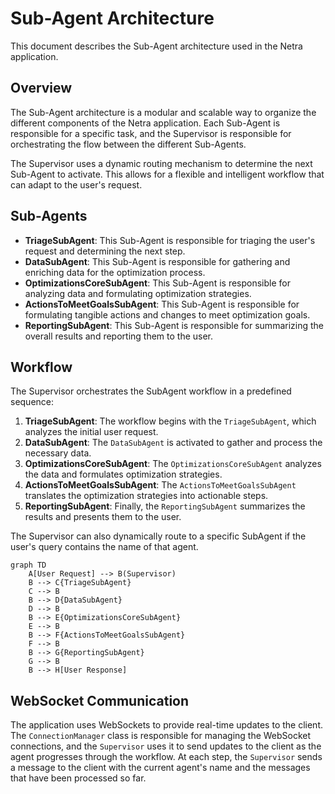 # Sub-Agent Architecture

This document describes the Sub-Agent architecture used in the Netra application.

## Overview

The Sub-Agent architecture is a modular and scalable way to organize the different components of the Netra application. Each Sub-Agent is responsible for a specific task, and the Supervisor is responsible for orchestrating the flow between the different Sub-Agents.

The Supervisor uses a dynamic routing mechanism to determine the next Sub-Agent to activate. This allows for a flexible and intelligent workflow that can adapt to the user's request.

## Sub-Agents

- **TriageSubAgent**: This Sub-Agent is responsible for triaging the user's request and determining the next step.
- **DataSubAgent**: This Sub-Agent is responsible for gathering and enriching data for the optimization process.
- **OptimizationsCoreSubAgent**: This Sub-Agent is responsible for analyzing data and formulating optimization strategies.
- **ActionsToMeetGoalsSubAgent**: This Sub-Agent is responsible for formulating tangible actions and changes to meet optimization goals.
- **ReportingSubAgent**: This Sub-Agent is responsible for summarizing the overall results and reporting them to the user.

## Workflow

The Supervisor orchestrates the SubAgent workflow in a predefined sequence:

1.  **TriageSubAgent**: The workflow begins with the `TriageSubAgent`, which analyzes the initial user request.
2.  **DataSubAgent**: The `DataSubAgent` is activated to gather and process the necessary data.
3.  **OptimizationsCoreSubAgent**: The `OptimizationsCoreSubAgent` analyzes the data and formulates optimization strategies.
4.  **ActionsToMeetGoalsSubAgent**: The `ActionsToMeetGoalsSubAgent` translates the optimization strategies into actionable steps.
5.  **ReportingSubAgent**: Finally, the `ReportingSubAgent` summarizes the results and presents them to the user.

The Supervisor can also dynamically route to a specific SubAgent if the user's query contains the name of that agent.

```mermaid
graph TD
    A[User Request] --> B(Supervisor)
    B --> C{TriageSubAgent}
    C --> B
    B --> D{DataSubAgent}
    D --> B
    B --> E{OptimizationsCoreSubAgent}
    E --> B
    B --> F{ActionsToMeetGoalsSubAgent}
    F --> B
    B --> G{ReportingSubAgent}
    G --> B
    B --> H[User Response]
```

## WebSocket Communication

The application uses WebSockets to provide real-time updates to the client. The `ConnectionManager` class is responsible for managing the WebSocket connections, and the `Supervisor` uses it to send updates to the client as the agent progresses through the workflow. At each step, the `Supervisor` sends a message to the client with the current agent's name and the messages that have been processed so far.